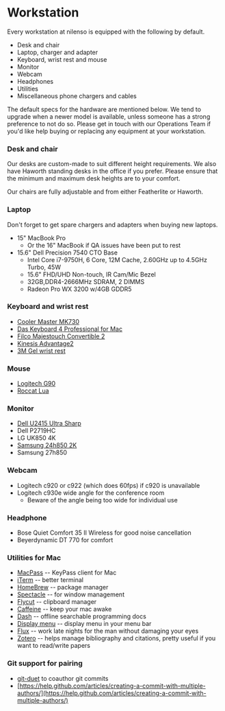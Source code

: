 # Workstation

Every workstation at nilenso is equipped with the following by default. 

* Desk and chair
* Laptop, charger and adapter
* Keyboard, wrist rest and mouse
* Monitor
* Webcam
* Headphones
* Utilities
* Miscellaneous phone chargers and cables

The default specs for the hardware are mentioned below. We tend to upgrade when a newer model is available, unless someone has a strong preference to not do so. Please get in touch with our Operations Team if you'd like help buying or replacing any equipment at your workstation. 

### Desk and chair

Our desks are custom-made to suit different height requirements. We also have Haworth standing desks in the office if you prefer. Please ensure that the minimum and maximum desk heights are to your comfort.

Our chairs are fully adjustable and from either Featherlite or Haworth.

### Laptop

Don't forget to get spare chargers and adapters when buying new laptops.

* 15" MacBook Pro 
  * Or the 16" MacBook if QA issues have been put to rest
* 15.6" Dell Precision 7540 CTO Base
  * Intel Core i7-9750H, 6 Core, 12M Cache, 2.60GHz up to 4.5GHz Turbo, 45W
  * 15.6" FHD/UHD Non-touch, IR Cam/Mic Bezel
  * 32GB,DDR4-2666MHz SDRAM, 2 DIMMS
  * Radeon Pro WX 3200 w/4GB GDDR5

### Keyboard and wrist rest

* [Cooler Master MK730](https://www.coolermaster.com/catalog/peripheral/keyboards/mk730/)
* [Das Keyboard 4 Professional for Mac](https://shop.daskeyboard.com/collections/all-mechanical-keyboards/products/das-keyboard-4-professional-for-mac?variant=1168670496)
* [Filco Majestouch Convertible 2](https://mechanicalkeyboards.com/shop/index.php?l=product_detail&p=3901)
* [Kinesis Advantage2](https://kinesis-ergo.com/shop/advantage2/)
* [3M Gel wrist rest](https://www.3m.com/3M/en_US/company-us/all-3m-products/~/3M-Gel-Wrist-Rest-for-Keyboard-with-Leatherette-Cover-and-Antimicrobial-Product-Protection-WR310LE/?N=5002385+3294308054&rt=rud)

### Mouse

* [Logitech G90](https://www.logitechg.com/en-in/products/gaming-mice/g90-optical-gaming-mouse.html)
* [Roccat Lua](https://en.roccat.org/Mice/Lua) 

### Monitor

* [Dell U2415 Ultra Sharp](https://www.amazon.in/Dell-U2415-24-inch-UltraSharp-Monitor/dp/B00NZTKOQI)
* Dell P2719HC
* LG UK850 4K
* [Samsung 24h850 2K](https://www.samsung.com/uk/monitors/monitor-s24h850-ls24h850qfuxen/)
* Samsung 27h850

### Webcam

* Logitech c920 or c922 \(which does 60fps\) if c920 is unavailable
* Logitech c930e wide angle for the conference room
  * Beware of the angle being too wide for individual use

### Headphone

* Bose Quiet Comfort 35 II Wireless for good noise cancellation
* Beyerdynamic DT 770 for comfort

### Utilities for Mac

* [MacPass](https://github.com/MacPass/MacPass) -- KeyPass client for Mac
* [iTerm](https://www.iterm2.com/) -- better terminal
* [HomeBrew](https://brew.sh/) -- package manager
* [Spectacle](https://www.spectacleapp.com/) -- for window management
* [Flycut](https://itunes.apple.com/in/app/flycut-clipboard-manager/) -- clipboard manager
* [Caffeine](http://lightheadsw.com/caffeine/) -- keep your mac awake
* [Dash](https://kapeli.com/dash) -- offline searchable programming docs
* [Display menu](http://displaymenu.milchimgemuesefach.de/) -- display menu in your menu bar
* [Flux](https://justgetflux.com/) -- work late nights for the man without damaging your eyes
* [Zotero](https://www.zotero.org/download/) -- helps manage bibliography and citations, pretty useful if you want to read/write papers

### Git support for pairing

* [git-duet](https://github.com/git-duet/git-duet) to coauthor git commits
* [https://help.github.com/articles/creating-a-commit-with-multiple-authors/](https://help.github.com/articles/creating-a-commit-with-multiple-authors/)

